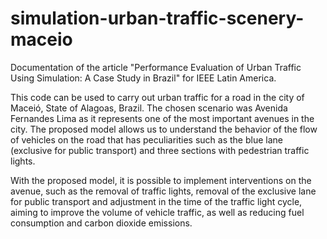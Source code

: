 # simulation-urban-traffic-scenery-maceio
Documentation of the article "Performance Evaluation of Urban Traffic Using Simulation: A Case Study in Brazil" for IEEE Latin America.

This code can be used to carry out urban traffic for a road in the city of Maceió, State of Alagoas, Brazil. The chosen scenario was Avenida Fernandes Lima as it represents one of the most important avenues in the city. The proposed model allows us to understand the behavior of the flow of vehicles on the road that has peculiarities such as the blue lane (exclusive for public transport) and three sections with pedestrian traffic lights.

With the proposed model, it is possible to implement interventions on the avenue, such as the removal of traffic lights, removal of the exclusive lane for public transport and adjustment in the time of the traffic light cycle, aiming to improve the volume of vehicle traffic,
as well as reducing fuel consumption and carbon dioxide emissions.

